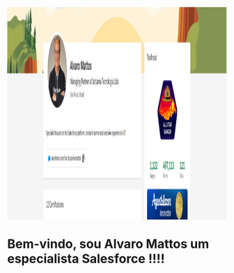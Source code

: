 <img src="Git_Main_Banner.png" width=1907 height=488 align=center>

# Bem-vindo, sou Alvaro Mattos um especialista Salesforce !!!!
